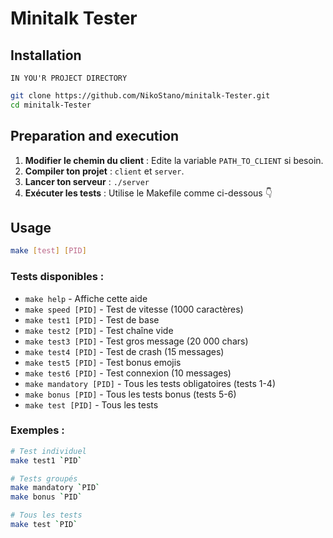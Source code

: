 # Minitalk Tester

## Installation

`IN YOU'R PROJECT DIRECTORY`
```bash
git clone https://github.com/NikoStano/minitalk-Tester.git
cd minitalk-Tester
```

## Preparation and execution

1. **Modifier le chemin du client** : 
Edite la variable `PATH_TO_CLIENT` si besoin.
2. **Compiler ton projet** : 
	`client` et `server`.
3. **Lancer ton serveur** : 
	`./server`
4. **Exécuter les tests** : 
Utilise le Makefile comme ci-dessous
				👇

## Usage

```bash
make [test] [PID]
```

### Tests disponibles :

- `make help` - Affiche cette aide
- `make speed [PID]` - Test de vitesse (1000 caractères)
- `make test1 [PID]` - Test de base
- `make test2 [PID]` - Test chaîne vide
- `make test3 [PID]` - Test gros message (20 000 chars)
- `make test4 [PID]` - Test de crash (15 messages)
- `make test5 [PID]` - Test bonus emojis
- `make test6 [PID]` - Test connexion (10 messages)
- `make mandatory [PID]` - Tous les tests obligatoires (tests 1-4)
- `make bonus [PID]` - Tous les tests bonus (tests 5-6)
- `make test [PID]` - Tous les tests

### Exemples :

```bash
# Test individuel
make test1 `PID`

# Tests groupés
make mandatory `PID`
make bonus `PID`

# Tous les tests
make test `PID`
```
